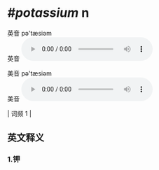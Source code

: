 # ***\#potassium*** n
英音 pə'tæsiəm  
英音
<audio src="./media/potassium1.aac" controls="controls"></audio>

美音 pə'tæsiəm  
美音
<audio src="./media/potassium2.aac" controls="controls"></audio>



| 词频 1 |  

英文释义
---
### 1.**钾**  


